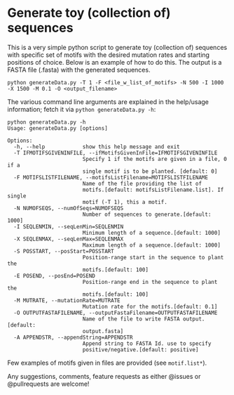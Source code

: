 # Generate toy (collection of) sequences

This is a very simple python script to generate toy (collection of) sequences with specific set of motifs with the desired mutation rates and starting positions of choice. Below is an example of how to do this. The output is a FASTA file (.fasta) with the generated sequences.


```
python generateData.py -T 1 -F <file_w_list_of_motifs> -N 500 -I 1000 -X 1500 -M 0.1 -O <output_filename>
```

The various command line arguments are explained in the help/usage information; fetch it via `python generateData.py -h`:

```
python generateData.py -h
Usage: generateData.py [options]

Options:
  -h, --help            show this help message and exit
  -T IFMOTIFSGIVENINFILE, --ifMotifsGivenInFile=IFMOTIFSGIVENINFILE
                        Specify 1 if the motifs are given in a file, 0 if a
                        single motif is to be planted. [default: 0]
  -F MOTIFSLISTFILENAME, --motifsListFilename=MOTIFSLISTFILENAME
                        Name of the file providing the list of
                        motifs.[default: motifsListFilename.list]. If single
                        motif (-T 1), this a motif.
  -N NUMOFSEQS, --numOfSeqs=NUMOFSEQS
                        Number of sequences to generate.[default: 1000]
  -I SEQLENMIN, --seqLenMin=SEQLENMIN
                        Minimum length of a sequence.[default: 1000]
  -X SEQLENMAX, --seqLenMax=SEQLENMAX
                        Maximum length of a sequence.[default: 1000]
  -S POSSTART, --posStart=POSSTART
                        Position-range start in the sequence to plant the
                        motifs.[default: 100]
  -E POSEND, --posEnd=POSEND
                        Position-range end in the sequence to plant the
                        motifs.[default: 100]
  -M MUTRATE, --mutationRate=MUTRATE
                        Mutation rate for the motifs.[default: 0.1]
  -O OUTPUTFASTAFILENAME, --outputFastaFilename=OUTPUTFASTAFILENAME
                        Name of the file to write FASTA output.[default:
                        output.fasta]
  -A APPENDSTR, --appendString=APPENDSTR
                        Append string to FASTA Id. use to specify
                        positive/negative.[default: positive]

```

Few examples of motifs given in files are provided (see `motif.list*`).


Any suggestions, comments, feature requests as either @issues or @pullrequests are welcome!
